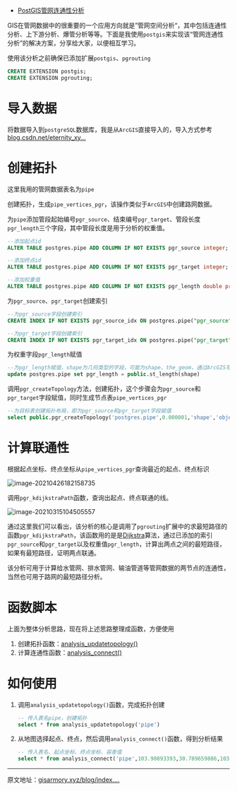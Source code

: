 - [PostGIS管网连通性分析 ](https://juejin.cn/post/6955670546038128677)



GIS在管网数据中的很重要的一个应用方向就是”管网空间分析“，其中包括连通性分析、上下游分析、爆管分析等等。下面是我使用`postgis`来实现该“管网连通性分析”的解决方案，分享给大家，以便相互学习。

使用该分析之前确保已添加扩展`postgis`、`pgrouting`

```sql
CREATE EXTENSION postgis;
CREATE EXTENSION pgrouting;
```

# 导入数据

将数据导入到`postgreSQL`数据库，我是从`ArcGIS`直接导入的，导入方式参考[blog.csdn.net/eternity_xy…](https://link.juejin.cn?target=https%3A%2F%2Fblog.csdn.net%2Feternity_xyf%2Farticle%2Fdetails%2F80168029)

# 创建拓扑

这里我用的管网数据表名为`pipe`

创建拓扑，生成`pipe_vertices_pgr`，该操作类似于`ArcGIS`中创建路网数据。

为`pipe`添加管段起始编号`pgr_source`、结束编号`pgr_target`、管段长度`pgr_length`三个字段，其中管段长度是用于分析的权重值。

```sql
--添加起点id
ALTER TABLE postgres.pipe ADD COLUMN IF NOT EXISTS pgr_source integer;

--添加终点id
ALTER TABLE postgres.pipe ADD COLUMN IF NOT EXISTS pgr_target integer;

--添加权重值
ALTER TABLE postgres.pipe ADD COLUMN IF NOT EXISTS pgr_length double precision;
```

为`pgr_source`、`pgr_target`创建索引

```sql
--为pgr_source字段创建索引
CREATE INDEX IF NOT EXISTS pgr_source_idx ON postgres.pipe("pgr_source")

--为pgr_target字段创建索引
CREATE INDEX IF NOT EXISTS pgr_target_idx ON postgres.pipe("pgr_target")
```

为权重字段`pgr_length`赋值

```sql
--为pgr_length赋值，shape为几何类型的字段，可能为shape、the_geom，通过ArcGIS导入的时候字段为"shape"，其他方式导入时一般为"the_geom"
update postgres.pipe set pgr_length = public.st_length(shape)
```

调用`pgr_createTopology`方法，创建拓扑，这个步骤会为`pgr_source`和`pgr_target`字段赋值，同时生成节点表`pipe_vertices_pgr`

```sql
--为目标表创建拓扑布局，即为pgr_source和pgr_target字段赋值
select public.pgr_createTopology('postgres.pipe',0.000001,'shape','objectid','pgr_source','pgr_target')
```

# 计算联通性

根据起点坐标、终点坐标从`pipe_vertices_pgr`查询最近的起点、终点标识

![image-20210426182158735](https://p3-juejin.byteimg.com/tos-cn-i-k3u1fbpfcp/ed55469791044b0ab105c6b20a6bb1ff~tplv-k3u1fbpfcp-watermark.image)

调用`pgr_kdijkstraPath`函数，查询出起点、终点联通的线。

![image-20210315104505557](https://p3-juejin.byteimg.com/tos-cn-i-k3u1fbpfcp/38dc881e5ae34a0587d9aa4b6217f3ed~tplv-k3u1fbpfcp-watermark.image)

通过这里我们可以看出，该分析的核心是调用了`pgrouting`扩展中的求最短路径的函数`pgr_kdijkstraPath`，该函数用的是是[Dijkstra](https://link.juejin.cn?target=https%3A%2F%2Fblog.csdn.net%2Flbperfect123%2Farticle%2Fdetails%2F84281300)算法，通过已添加的索引`pgr_source`和`pgr_target`以及权重值`pgr_length`，计算出两点之间的最短路径，如果有最短路径，证明两点联通。

该分析可用于计算给水管网、排水管网、输油管道等管网数据的两节点的连通性，当然也可用于路网的最短路径分析。

# 函数脚本

上面为整体分析思路，现在将上述思路整理成函数，方便使用

1. 创建拓扑函数：[analysis_updatetopology()](https://link.juejin.cn?target=http%3A%2F%2Fgisarmory.xyz%2Fblog%2Findex.html%3Fsource%3DPostGISUpdateTopology)
2. 计算连通性函数：[analysis_connect()](https://link.juejin.cn?target=http%3A%2F%2Fgisarmory.xyz%2Fblog%2Findex.html%3Fsource%3DPostGISConnect)

# 如何使用

1. 调用`analysis_updatetopology()`函数，完成拓扑创建

   ```sql
   -- 传入表名pipe，创建拓扑
   select * from analysis_updatetopology('pipe')
   ```

2. 从地图选择起点、终点，然后调用`analysis_connect()`函数，得到分析结果

   ```sql
   -- 传入表名、起点坐标、终点坐标、容差值
   select * from analysis_connect('pipe',103.90893393,30.789659886,103.911700936,30.787850094,0.00001)
   ```

------

原文地址：[gisarmory.xyz/blog/index.…](https://link.juejin.cn?target=http%3A%2F%2Fgisarmory.xyz%2Fblog%2Findex.html%3Fblog%3DPostGISConnect)